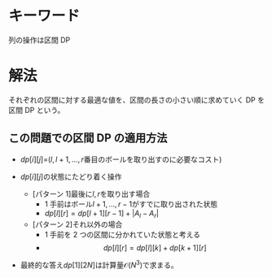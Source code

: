 # キーワード

列の操作は区間 DP

# 解法

それぞれの区間に対する最適な値を、区間の長さの小さい順に求めていく DP を区間 DP という。

## この問題での区間 DP の適用方法

- $dp[i][j]$=($l, l+1,\dots,r$番目のボールを取り出すのに必要なコスト)

- $dp[i][j]$の状態にたどり着く操作
  - [パターン 1]最後に$l,r$を取り出す場合
    - 1 手前はボール$l+1, \dots, r-1$がすでに取り出された状態
    - $dp[l][r] = dp[l+1][r-1] + |A_l - A_r|$
  - [パターン 2]それ以外の場合
    - 1 手前を 2 つの区間に分かれていた状態と考える
    - $$dp[l][r] = dp[l][k] + dp[k+1][r]$$
- 最終的な答え$dp[1][2N]$は計算量$\mathcal{O}(N^3)$で求まる。
